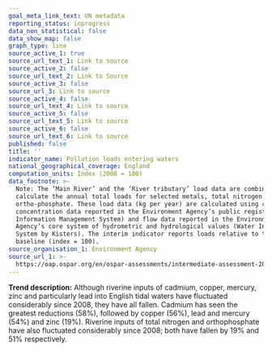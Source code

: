 ```yaml
---
goal_meta_link_text: UN metadata
reporting_status: inprogress
data_non_statistical: false
data_show_map: false
graph_type: line
source_active_1: true
source_url_text_1: Link to source
source_active_2: false
source_url_text_2: Link to Source
source_active_3: false
source_url_3: Link to source
source_active_4: false
source_url_text_4: Link to source
source_active_5: false
source_url_text_5: Link to source
source_active_6: false
source_url_text_6: Link to source
published: false
title: ''
indicator_name: Pollution loads entering waters
national_geographical_coverage: England
computation_units: Index (2008 = 100)
data_footnote: >-
  Note: The ‘Main River’ and the ‘River tributary’ load data are combined to
  calculate the annual total loads for selected metals, total nitrogen and
  ortho-phosphate. These load data (kg per year) are calculated using chemical
  concentration data reported in the Environment Agency’s public register (Water
  Information Management System) and flow data reported in the Environment
  Agency’s core system of hydrometric and hydrological values (Water Information
  System by Kisters). The interim indicator reports loads relative to the 2008
  baseline (index = 100).
source_organisation_1: Environment Agency
source_url_1: >-
  https://oap.ospar.org/en/ospar-assessments/intermediate-assessment-2017/pressures-human-activities/contaminants/
---
```

**Trend description:** Although riverine inputs of cadmium, copper, mercury, zinc and
particularly lead into English tidal waters have fluctuated considerably since 2008, they
have all fallen. Cadmium has seen the greatest reductions (58%), followed by copper
(56%), lead and mercury (54%) and zinc (19%). Riverine inputs of total nitrogen and orthophosphate have also fluctuated considerably since 2008; both have fallen by 19% and
51% respectively.